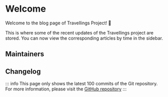 <script setup>
import Maintainers from '../../.vitepress/theme/components/Maintainers.vue'
import Changelog from '../../.vitepress/theme/components/Changelog.vue'
</script>
# Welcome

Welcome to the blog page of Travellings Project! :tada:

This is where some of the recent updates of the Travellings project are stored. You can now view the corresponding articles by time in the sidebar.


<!--在翻译时请翻译下方具名插槽 template 内的文字-->
## Maintainers

<Maintainers>
<template #active>
Active Maintainers
</template>
<template #inactive>
Other Maintainers
</template>
</Maintainers>

## Changelog

::: info
This page only shows the latest 100 commits of the Git repository. For more information, please visit the [GitHub repository](https://github.com/travellings-link/travellings)
:::

<Changelog>
<template #date>
Time
</template>
<template #message>
Message
</template>
<template #author>
Committer
</template>
<template #loading>
Loading data from GitHub...
</template>
<template #more>
See more on GitHub
</template>
</Changelog>

